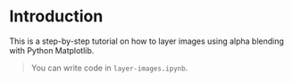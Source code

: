 # Introduction

This is a step-by-step tutorial on how to layer images using alpha blending with Python Matplotlib.

> You can write code in `layer-images.ipynb`.
